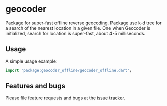 # geocoder

Package for super-fast offline reverse geocoding. Package use k-d tree for a search of the nearest location in a given file.
One when Geocoder is initialized, search for location is super-fast, about 4-5 milliseconds.


## Usage

A simple usage example:

```dart
import 'package:geocoder_offline/geocoder_offline.dart';


```

## Features and bugs

Please file feature requests and bugs at the [issue tracker][tracker].

[tracker]: https://github.com/JankoLancer/geocoder_offline/issues
